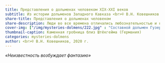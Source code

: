 ```yaml
---
title: Представления о дольменах человеком ХIХ-ХХI веков
subtitle: Из истории дольменов Западного Кавказа <br>© В.Н. Ковешников
share-title: Представления о дольменах человеком
share-description: Люди во все времена отличались любознательностью и когда у них не хватало знаний для объяснения того или иного явления, они придумывали свои сказочные пояснения.
cover-img: ["/img/mysteries-dolmens/222.jpg" : "Составной дольмен Гузерипль 1, вид с западной фасадной стороны"]
thumbnail-caption: Каменная гробница близ Штёкгейма (Германия)
categories: mysteries-dolmens
author: <br>© В.Н. Ковешников, 2020 г.
---
```

_«Неизвестность возбуждает фантазию»_
